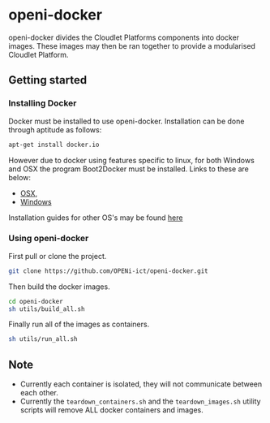 # openi-docker

openi-docker divides the Cloudlet Platforms components into docker images.
These images may then be ran together to provide a modularised Cloudlet Platform.

## Getting started

### Installing Docker

Docker must be installed to use openi-docker.
Installation can be done through aptitude as follows:

```bash
apt-get install docker.io
```

However due to docker using features specific to linux, for both Windows and OSX the program Boot2Docker must be installed.
Links to these are below: 
- [OSX](https://github.com/boot2docker/osx-installer/releases/tag/v1.4.1),
- [Windows](https://github.com/boot2docker/windows-installer/releases/tag/v1.4.1)

Installation guides for other OS's may be found [here](https://docs.docker.com/installation/)

### Using openi-docker

First pull or clone the project.

```bash
git clone https://github.com/OPENi-ict/openi-docker.git
```

Then build the docker images.

```bash
cd openi-docker
sh utils/build_all.sh
```

Finally run all of the images as containers.

```bash
sh utils/run_all.sh
```

## Note

- Currently each container is isolated, they will not communicate between each other.
- Currently the ```teardown_containers.sh``` and the ```teardown_images.sh``` utility scripts will remove ALL docker containers and images.

 
